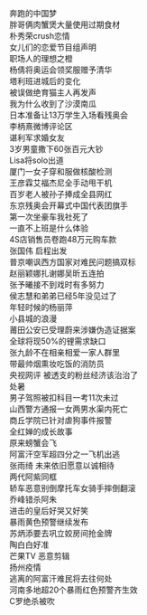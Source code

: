 奔跑的中国梦  
胖哥俩肉蟹煲大量使用过期食材  
朴秀荣crush恋情  
女儿们的恋爱节目组声明  
职场人的理想之橙  
杨倩将奥运会领奖服赠予清华  
塔利班进城后的变化  
被误做绝育猫主人再发声  
我为什么收到了沙漠南瓜  
日本准备让13万学生入场看残奥会  
李柄熹微博评论区  
谌利军求婚女友  
3岁男童撒下60张百元大钞  
Lisa将solo出道  
厦门一女子穿和服做核酸检测  
王彦霖艾福杰尼全手动甩干机  
百岁老人被孙子捧成全县网红  
东京残奥会开幕式中国代表团旗手  
第一次坐豪车我社死了  
一直不上班是什么体验  
4S店销售员卷跑48万元购车款  
张国伟 启程出发  
普京嘲讽西方国家对难民问题搞双标  
赵丽颖娜扎谢娜吴昕五连拍  
张予曦接不到戏时有多努力  
侯志慧和弟弟已经5年没见过了  
年轻时候的杨丽萍  
小县城的浪漫  
莆田公安已受理蔚来涉嫌伪造证据案  
全球将现50%的锂需求缺口  
张九龄不在相亲相爱一家人群里  
带最帅烟熏妆吃饭的消防员  
央视网评 被透支的粉丝经济该治治了  
处暑  
男子驾照被扣科目一考11次未过  
山西警方通报一女两男水渠内死亡  
商丘学院已针对虐狗事件报警  
全红婵的成长故事  
原来螃蟹会飞  
阿富汗空军超四分之一飞机出逃  
张雨绮 未来依旧愿意以诚相待  
两代阿紫同框  
轿车恶意别倒摩托车女骑手摔倒翻滚  
乔峰错杀阿朱  
进击的皇后好哭又好笑  
暴雨黄色预警继续发布  
苏炳添要去巩立姣房间抢金牌  
陶白白好准  
芒果TV 恶意剪辑  
扬州疫情  
逃离的阿富汗难民将去往何处  
河南多地超20个暴雨红色预警齐生效  
C罗绝杀被吹  
